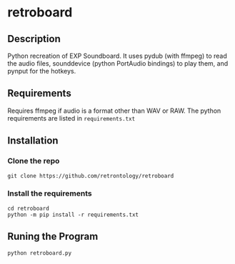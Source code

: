 # retroboard

## Description
Python recreation of EXP Soundboard. It uses pydub (with ffmpeg) to read the audio files, sounddevice (python PortAudio bindings) to play them, and pynput for the hotkeys.

## Requirements
Requires ffmpeg if audio is a format other than WAV or RAW. The python requirements are listed in ```requirements.txt```

## Installation
### Clone the repo
```
git clone https://github.com/retrontology/retroboard
```
### Install the requirements

```
cd retroboard
python -m pip install -r requirements.txt
```
## Runing the Program
```
python retroboard.py
```